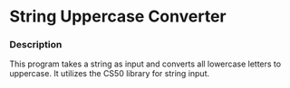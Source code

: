 # String Uppercase Converter
 
### Description
This program takes a string as input and converts all lowercase letters to uppercase. It utilizes the CS50 library for string input.